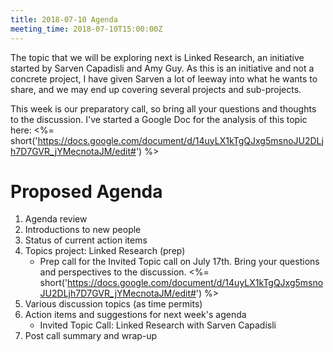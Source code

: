```yaml
---
title: 2018-07-10 Agenda
meeting_time: 2018-07-10T15:00:00Z
---
```


The topic that we will be exploring next is Linked Research, an initiative
started by Sarven Capadisli and Amy Guy. As this is an initiative and not a
concrete project, I have given Sarven a lot of leeway into what he wants to
share, and we may end up covering several projects and sub-projects.

This week is our preparatory call, so bring all your questions and thoughts to
the discussion. I've started a Google Doc for the analysis of this topic here:
<%=
short('https://docs.google.com/document/d/14uyLX1kTgQJxg5msnoJU2DLjh7D7GVR_jYMecnotaJM/edit#')
%>

# Proposed Agenda

1. Agenda review
2. Introductions to new people
3. Status of current action items
4. Topics project: Linked Research (prep)
    - Prep call for the Invited Topic call on July 17th. Bring your questions
    and perspectives to the discussion. <%=
    short('https://docs.google.com/document/d/14uyLX1kTgQJxg5msnoJU2DLjh7D7GVR_jYMecnotaJM/edit#')
    %>
5. Various discussion topics (as time permits)
6. Action items and suggestions for next week's agenda
    - Invited Topic Call: Linked Research with Sarven Capadisli
7. Post call summary and wrap-up
